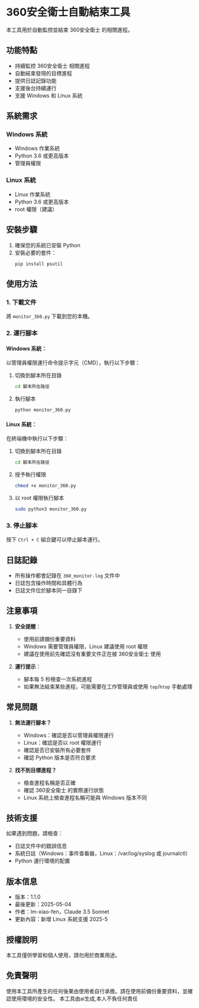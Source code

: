# 360安全衛士自動結束工具

本工具用於自動監控並結束 360安全衛士 的相關進程。

## 功能特點

- 持續監控 360安全衛士 相關進程
- 自動結束發現的目標進程
- 提供日誌記錄功能
- 支援後台持續運行
- 支援 Windows 和 Linux 系統

## 系統需求

### Windows 系統
- Windows 作業系統
- Python 3.6 或更高版本
- 管理員權限

### Linux 系統
- Linux 作業系統
- Python 3.6 或更高版本
- root 權限（建議）

## 安裝步驟

1. 確保您的系統已安裝 Python
2. 安裝必要的套件：
   ```bash
   pip install psutil
   ```

## 使用方法

### 1. 下載文件
將 `monitor_360.py` 下載到您的本機。

### 2. 運行腳本

#### Windows 系統：
以管理員權限運行命令提示字元（CMD），執行以下步驟：

1. 切換到腳本所在目錄
   ```bash
   cd 腳本所在路徑
   ```

2. 執行腳本
   ```bash
   python monitor_360.py
   ```

#### Linux 系統：
在終端機中執行以下步驟：

1. 切換到腳本所在目錄
   ```bash
   cd 腳本所在路徑
   ```

2. 授予執行權限
   ```bash
   chmod +x monitor_360.py
   ```

3. 以 root 權限執行腳本
   ```bash
   sudo python3 monitor_360.py
   ```

### 3. 停止腳本
按下 `Ctrl + C` 組合鍵可以停止腳本運行。

## 日誌記錄

- 所有操作都會記錄在 `360_monitor.log` 文件中
- 日誌包含操作時間和具體行為
- 日誌文件位於腳本同一目錄下

## 注意事項

1. **安全提醒**：
   - 使用前請備份重要資料
   - Windows 需要管理員權限，Linux 建議使用 root 權限
   - 建議在使用前先確認沒有重要文件正在被 360安全衛士 使用

2. **運行提示**：
   - 腳本每 5 秒檢查一次系統進程
   - 如果無法結束某些進程，可能需要在工作管理員或使用 `top`/`htop` 手動處理

## 常見問題

1. **無法運行腳本？**
   - Windows：確認是否以管理員權限運行
   - Linux：確認是否以 root 權限運行
   - 確認是否已安裝所有必要套件
   - 確認 Python 版本是否符合要求

2. **找不到目標進程？**
   - 檢查進程名稱是否正確
   - 確認 360安全衛士 的實際運行狀態
   - Linux 系統上檢查進程名稱可能與 Windows 版本不同

## 技術支援

如果遇到問題，請檢查：
- 日誌文件中的錯誤信息
- 系統日誌（Windows：事件查看器，Linux：/var/log/syslog 或 journalctl）
- Python 運行環境的配置

## 版本信息

- 版本：1.1.0
- 最後更新：2025-05-04
- 作者：lm-xiao-fen，Claude 3.5 Sonnet
- 更新內容：新增 Linux 系統支援 2025-5

## 授權說明

本工具僅供學習和個人使用，請勿用於商業用途。

## 免責聲明

使用本工具所產生的任何後果由使用者自行承擔。請在使用前備份重要資料，並確認使用環境的安全性。
本工具由ai生成,本人不負任何責任
